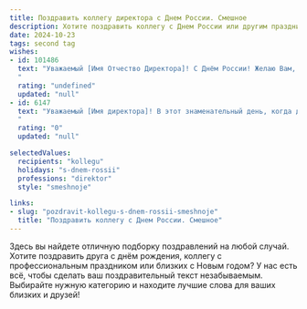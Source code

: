```yaml
---
title: Поздравить коллегу директора с Днем России. Смешное
description: Хотите поздравить коллегу с Днем России или другим праздником? Наш ИИ создаст незабываемое поздравление, а вы обязательно выделитесь среди других.  
date: 2024-10-23
tags: second tag
wishes:
- id: 101486
  text: "Уважаемый [Имя Отчество Директора]! С Днём России! Желаю Вам, чтобы  руководство нашей компанией было таким же стабильным и незыблемым, как наша страна, а  креативные идеи текли рекой, как Волга!  Пусть Ваш кабинет не знает кризисов, а зарплата растёт как курс биткоина (в лучшую сторону, конечно!). С праздником!
  "
  rating: "undefined"
  updated: "null"
- id: 6147
  text: "Уважаемый [Имя директора]! В этот знаменательный день, когда даже утюг заслужил отдых, а триколор гордо реет на ветру, желаем Вам  стратегического запаса сил, наполеоновских планов на будущее и чисто российской удачи в их реализации! С Днем России!
  "
  rating: "0"
  updated: "null"

selectedValues:
  recipients: "kollegu"
  holidays: "s-dnem-rossii"
  professions: "direktor"
  style: "smeshnoje"

links:
- slug: "pozdravit-kollegu-s-dnem-rossii-smeshnoje"
  title: "Поздравить коллегу с Днем России. Смешное"
---
```


Здесь вы найдете отличную подборку поздравлений на любой случай. 
Хотите поздравить друга с днём рождения, коллегу с профессиональным праздником или близких с Новым годом? У нас есть всё, чтобы сделать ваш поздравительный текст незабываемым. Выбирайте нужную категорию и находите лучшие слова для ваших близких и друзей!
